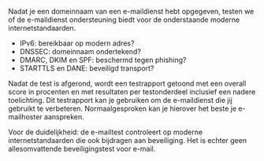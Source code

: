 Nadat je een domeinnaam van een e-maildienst hebt opgegeven, testen we of de e-maildienst ondersteuning biedt voor de onderstaande moderne internetstandaarden.

* IPv6: bereikbaar op modern adres?
* DNSSEC: domeinnaam ondertekend?
* DMARC, DKIM en SPF: beschermd tegen phishing?
* STARTTLS en DANE: beveiligd transport?

Nadat de test is afgerond, wordt een testrapport getoond met een overall score in procenten en met resultaten per testonderdeel inclusief een nadere toelichting. Dit testrapport kan je gebruiken om de e-maildienst die jij gebruikt te verbeteren. Normaalgesproken kan je hierover het beste je e-mailhoster aanspreken.   

Voor de duidelijkheid: de e-mailtest controleert op moderne internetstandaarden die ook bijdragen aan beveiliging. Het is echter geen allesomvattende beveiligingstest voor e-mail.
